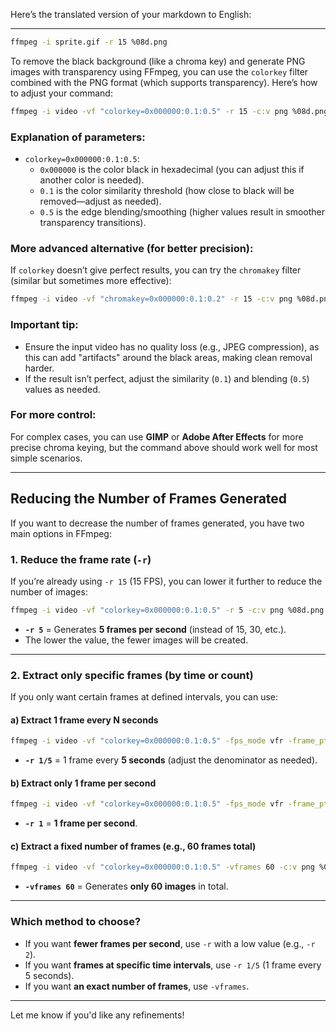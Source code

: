 Here’s the translated version of your markdown to English:

---

```bash
ffmpeg -i sprite.gif -r 15 %08d.png
```

To remove the black background (like a chroma key) and generate PNG images with transparency using FFmpeg, you can use the `colorkey` filter combined with the PNG format (which supports transparency). Here’s how to adjust your command:

```bash
ffmpeg -i video -vf "colorkey=0x000000:0.1:0.5" -r 15 -c:v png %08d.png
```

### Explanation of parameters:
- `colorkey=0x000000:0.1:0.5`:  
  - `0x000000` is the color black in hexadecimal (you can adjust this if another color is needed).  
  - `0.1` is the color similarity threshold (how close to black will be removed—adjust as needed).  
  - `0.5` is the edge blending/smoothing (higher values result in smoother transparency transitions).  

### More advanced alternative (for better precision):  
If `colorkey` doesn’t give perfect results, you can try the `chromakey` filter (similar but sometimes more effective):  
```bash
ffmpeg -i video -vf "chromakey=0x000000:0.1:0.2" -r 15 -c:v png %08d.png
```

### Important tip:  
- Ensure the input video has no quality loss (e.g., JPEG compression), as this can add "artifacts" around the black areas, making clean removal harder.  
- If the result isn’t perfect, adjust the similarity (`0.1`) and blending (`0.5`) values as needed.  

### For more control:  
For complex cases, you can use **GIMP** or **Adobe After Effects** for more precise chroma keying, but the command above should work well for most simple scenarios.  

---

## Reducing the Number of Frames Generated  
If you want to decrease the number of frames generated, you have two main options in FFmpeg:  

### 1. Reduce the frame rate (`-r`)  
If you’re already using `-r 15` (15 FPS), you can lower it further to reduce the number of images:  

```bash
ffmpeg -i video -vf "colorkey=0x000000:0.1:0.5" -r 5 -c:v png %08d.png
```  
- **`-r 5`** = Generates **5 frames per second** (instead of 15, 30, etc.).  
- The lower the value, the fewer images will be created.  

---

### 2. Extract only specific frames (by time or count)  
If you only want certain frames at defined intervals, you can use:  

#### **a) Extract 1 frame every N seconds**  
```bash
ffmpeg -i video -vf "colorkey=0x000000:0.1:0.5" -fps_mode vfr -frame_pts true -r 1/5 -c:v png %08d.png
```  
- **`-r 1/5`** = 1 frame every **5 seconds** (adjust the denominator as needed).  

#### **b) Extract only 1 frame per second**  
```bash
ffmpeg -i video -vf "colorkey=0x000000:0.1:0.5" -fps_mode vfr -frame_pts true -r 1 -c:v png %08d.png
```  
- **`-r 1`** = **1 frame per second**.  

#### **c) Extract a fixed number of frames (e.g., 60 frames total)**  
```bash
ffmpeg -i video -vf "colorkey=0x000000:0.1:0.5" -vframes 60 -c:v png %08d.png
```  
- **`-vframes 60`** = Generates **only 60 images** in total.  

---

### Which method to choose?  
- If you want **fewer frames per second**, use `-r` with a low value (e.g., `-r 2`).  
- If you want **frames at specific time intervals**, use `-r 1/5` (1 frame every 5 seconds).  
- If you want **an exact number of frames**, use `-vframes`.  

--- 

Let me know if you'd like any refinements!